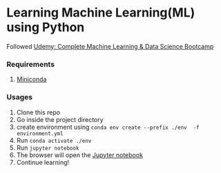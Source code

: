 # Learning Machine Learning(ML) using Python
Followed [Udemy: Complete Machine Learning & Data Science Bootcamp](https://www.udemy.com/course/complete-machine-learning-and-data-science-zero-to-mastery/)

### Requirements
1. [Miniconda](https://docs.conda.io/en/latest/miniconda.html)

### Usages
1. Clone this repo
2. Go inside the project directory
3. create environment using `conda env create --prefix ./env  -f environment.yml`
4. Run `conda activate ./env`
5. Run `jupyter notebook`
6. The browser will open the [Jupyter notebook](https://jupyter.org)
7. Continue learning!
